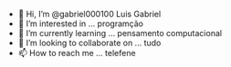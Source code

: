 - 👋 Hi, I’m @gabriel000100 Luis Gabriel
- 👀 I’m interested in ... programção
- 🌱 I’m currently learning ... pensamento computacional
- 💞️ I’m looking to collaborate on ... tudo
- 📫 How to reach me ... telefene 

<!---
gabriel000100/gabriel000100 is a ✨ special ✨ repository because its `README.md` (this file) appears on your GitHub profile.
You can click the Preview link to take a look at your changes.
--->
